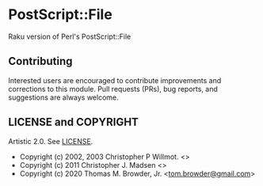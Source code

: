 # PostScript::File

Raku version of Perl's PostScript::File

## Contributing

Interested users are encouraged to contribute improvements and
corrections to this module.  Pull requests (PRs), bug reports, and
suggestions are always welcome.

## LICENSE and COPYRIGHT

Artistic 2.0. See [LICENSE](./LICENSE).

- Copyright (c) 2002, 2003 Christopher P Willmot. <<chris AT willmot.co.uk>>
- Copyright (c) 2011 Christopher J. Madsen  <<perl AT cjmweb.net>>
- Copyright (c) 2020 Thomas M. Browder, Jr. <<tom.browder@gmail.com>>
